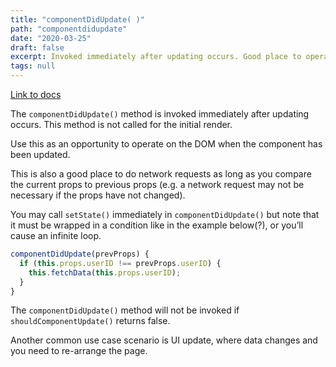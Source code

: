 ```yaml
---
title: "componentDidUpdate( )"
path: "componentdidupdate"
date: "2020-03-25"
draft: false
excerpt: Invoked immediately after updating occurs. Good place to operate on the DOM and/or do network requests as long as you compare the current props to previous ones.
tags: null
---
```


[Link to docs](https://reactjs.org/docs/react-component.html#componentdidupdate)

The `componentDidUpdate()` method is invoked immediately after updating occurs. This method is not called for the initial render.

Use this as an opportunity to operate on the DOM when the component has been updated.

This is also a good place to do network requests as long as you compare the current props to previous props (e.g. a network request may not be necessary if the props have not changed).

You may call `setState()` immediately in `componentDidUpdate()` but note that it must be wrapped in a condition like in the example below(?), or you’ll cause an infinite loop.

```javascript
componentDidUpdate(prevProps) {
  if (this.props.userID !== prevProps.userID) {
    this.fetchData(this.props.userID);
  }
}
```

The `componentDidUpdate()` method will not be invoked if `shouldComponentUpdate()` returns false.

Another common use case scenario is UI update, where data changes and you need to re-arrange the page.

